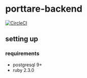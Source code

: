 # porttare-backend

[![CircleCI](https://circleci.com/gh/noggalito/porttare-backend.svg?style=svg)](https://circleci.com/gh/noggalito/porttare-backend)

## setting up

### requirements

- postgresql 9+
- ruby 2.3.0
